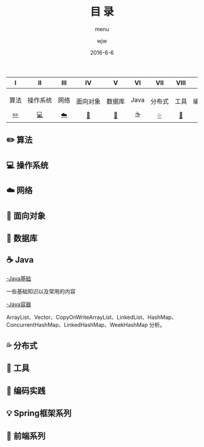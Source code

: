 ﻿---
layout:     post                  
title:      目 录      
subtitle:   menu         
date:       2016-6-6             
author:     wjw                   
header-img: img/post-bg-rwd.jpg  
catalog: true   
stickie: false                       
tags:                             
- 目录 
---
  

<div>
<table>
<thead>
<tr>
<th align="center">Ⅰ</th>
<th align="center">Ⅱ</th>
<th align="center">Ⅲ</th>
<th align="center">Ⅳ</th>
<th align="center">Ⅴ</th>
<th align="center">Ⅵ</th>
<th align="center">Ⅶ</th>
<th align="center">Ⅷ</th>
<th align="center">Ⅸ</th>
<th align="center">Ⅹ</th>
<th align="center">Ⅺ</th>
</tr>
</thead>
<tbody>
<tr>
<td align="center" style="white-space:nowrap"><p>算法</p><a href="#算法-pencil2">✏️</a></td>

<td align="center" style="white-space:nowrap"><p>操作系统</P><a href="#操作系统-computer">💻</a></td>

<td align="center" style="white-space:nowrap"><p>网络</p><a href="#网络-cloud">☁️</a></td>

<td align="center" style="white-space:nowrap"><p>面向对象</p><a href="#面向对象-couple">👫</a></td>

<td align="center" style="white-space:nowrap"><p>数据库</p><a href="#数据库-floppy_disk">💾</a></td>

<td align="center" style="white-space:nowrap"><p>Java</p> <a href="#java-coffee">☕️</a></td>

<td align="center" style="white-space:nowrap"><p>分布式</p> <a href="#分布式-sweat_drops">💦</a></td>

<td align="center" style="white-space:nowrap"><p>工具</p><a href="#工具-hammer">🔨</a></td>

<td align="center" style="white-space:nowrap"><p>编码实践</p><a href="#编码实践-speak_no_evil">🙊</a></td>


<td align="center" style="white-space:nowrap"><p>Spring框架系列</p>
        <a href="#Spring">💡</a>
    </td>
    
<td align="center" style="white-space:nowrap"><p>前端系列</p>
        <a href="#Web">📝</a>
    </td>
</tr>
</tbody>
</table>
</div>

## <a id="算法-pencil2" class="anchor" aria-hidden="true" href="#算法-pencil2"></a> ✏️ 算法

## <a id="操作系统-computer" class="anchor" aria-hidden="true" href="#操作系统-computer"></a>  💻️ 操作系统

## <a id="网络-cloud" class="anchor" aria-hidden="true" href="#网络-cloud"></a>  ☁️ 网络

## <a id="面向对象-couple" class="anchor" aria-hidden="true" href="#面向对象-couple"></a>  👫 面向对象

## <a id="数据库-floppy_disk" class="anchor" aria-hidden="true" href="#数据库-floppy_disk"></a>  💾 数据库

## <a id="java-coffee" class="anchor" aria-hidden="true" href="#java-coffee"></a>  ☕️ Java

[-Java基础](http://wjwcloud.com/2016/06/06/Java_base/)

一些基础知识以及常用的内容

[-Java容器]()

ArrayList、Vector、CopyOnWriteArrayList、LinkedList、HashMap、ConcurrentHashMap、LinkedHashMap、WeekHashMap 分析。

## <a id="分布式-sweat_drops" class="anchor" aria-hidden="true" href="#分布式-sweat_drops"></a>  💦 分布式

## <a id="工具-hammer" class="anchor" aria-hidden="true" href="#工具-hammer"></a> 🔨 工具

## <a id="编码实践-speak_no_evil" class="anchor" aria-hidden="true" href="#编码实践-speak_no_evil"></a>  🙊 编码实践

## <a id="Spring" class="anchor" aria-hidden="true" href="#Spring"></a>  💡 Spring框架系列

## <a id="Web" class="anchor" aria-hidden="true" href="#Web"></a>  📝 前端系列
